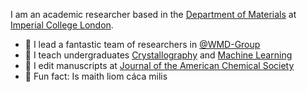 I am an academic researcher based in the [Department of Materials](https://www.imperial.ac.uk/materials/) at [Imperial College London](https://www.imperial.ac.uk). 

- 🦾 I lead a fantastic team of researchers in [@WMD-Group](https://github.com/WMD-group)
- 🌱 I teach undergraduates [Crystallography](https://github.com/aronwalsh/Crystallography) and [Machine Learning](https://github.com/aronwalsh/MLforMaterials) 
- 👾 I edit manuscripts at [Journal of the American Chemical Society](https://pubs.acs.org/page/jacsat/editors.html)
- 🍰 Fun fact: Is maith liom cáca milis

